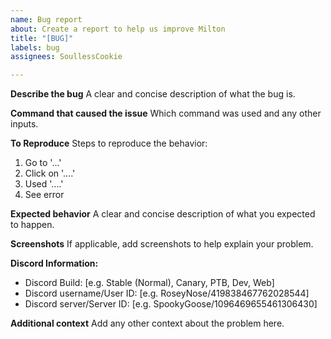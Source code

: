 ```yaml
---
name: Bug report
about: Create a report to help us improve Milton
title: "[BUG]"
labels: bug
assignees: SoullessCookie

---
```


**Describe the bug**
A clear and concise description of what the bug is.

**Command that caused the issue**
Which command was used and any other inputs.

**To Reproduce**
Steps to reproduce the behavior:
1. Go to '...'
2. Click on '....'
3. Used '....'
4. See error

**Expected behavior**
A clear and concise description of what you expected to happen.

**Screenshots**
If applicable, add screenshots to help explain your problem.

**Discord Information:**
 - Discord Build: [e.g. Stable (Normal), Canary, PTB, Dev, Web]
 - Discord username/User ID: [e.g. RoseyNose/419838467762028544]
 - Discord server/Server ID: [e.g. SpookyGoose/1096469655461306430]

**Additional context**
Add any other context about the problem here.
